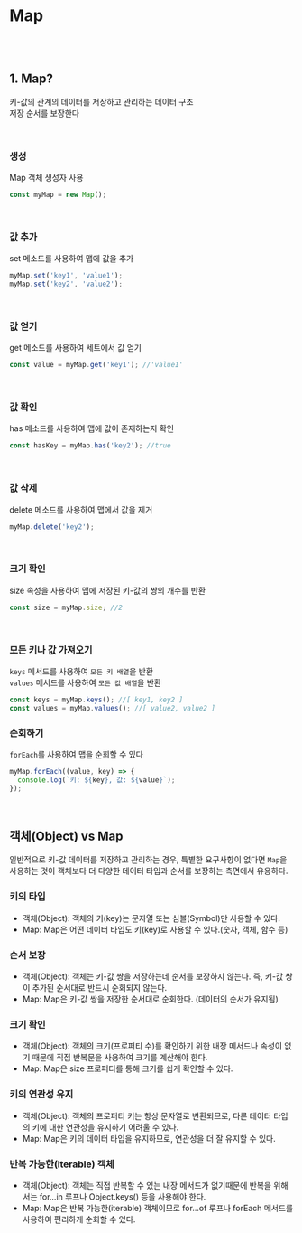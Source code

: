 # Map

<br/><br/>

## 1. Map?
키-값의 관계의 데이터를 저장하고 관리하는 데이터 구조<br/>
저장 순서를 보장한다

<br/>

### 생성
Map 객체 생성자 사용
```javascript
const myMap = new Map();
```

<br/>

### 값 추가
set 메소드를 사용하여 맵에 값을 추가
```javascript
myMap.set('key1', 'value1');
myMap.set('key2', 'value2');
```

<br/>

### 값 얻기
get 메소드를 사용하여 세트에서 값 얻기
```javascript
const value = myMap.get('key1'); //'value1'
```
<br/>

### 값 확인
has 메소드를 사용하여 맵에 값이 존재하는지 확인
```javascript
const hasKey = myMap.has('key2'); //true
```
<br/>

### 값 삭제
delete 메소드를 사용하여 맵에서 값을 제거
```javascript
myMap.delete('key2');
```
<br/>

### 크기 확인
size 속성을 사용하여 맵에 저장된 키-값의 쌍의 개수를 반환
```javascript
const size = myMap.size; //2
```

<br/>

### 모든 키나 값 가져오기
`keys` 메서드를 사용하여 `모든 키 배열`을 반환<br/>
`values` 메서드를 사용하여 `모든 값 배열`을 반환
```javascript
const keys = myMap.keys(); //[ key1, key2 ]
const values = myMap.values(); //[ value2, value2 ]
```

### 순회하기
`forEach`를 사용하여 맵을 순회할 수 있다
```javascript
myMap.forEach((value, key) => {
  console.log(`키: ${key}, 값: ${value}`);
});
```

<br/>

## 객체(Object) vs Map
일반적으로 키-값 데이터를 저장하고 관리하는 경우, 특별한 요구사항이 없다면 `Map`을 사용하는 것이 객체보다 더 다양한 데이터 타입과 순서를 보장하는 측면에서 유용하다.

### 키의 타입
- 객체(Object): 객체의 키(key)는 문자열 또는 심볼(Symbol)만 사용할 수 있다.
- Map: Map은 어떤 데이터 타입도 키(key)로 사용할 수 있다.(숫자, 객체, 함수 등)

### 순서 보장
- 객체(Object): 객체는 키-값 쌍을 저장하는데 순서를 보장하지 않는다. 즉, 키-값 쌍이 추가된 순서대로 반드시 순회되지 않는다.
- Map: Map은 키-값 쌍을 저장한 순서대로 순회한다. (데이터의 순서가 유지됨)

### 크기 확인
- 객체(Object): 객체의 크기(프로퍼티 수)를 확인하기 위한 내장 메서드나 속성이 없기 때문에 직접 반복문을 사용하여 크기를 계산해야 한다.
- Map: Map은 size 프로퍼티를 통해 크기를 쉽게 확인할 수 있다.

### 키의 연관성 유지
- 객체(Object): 객체의 프로퍼티 키는 항상 문자열로 변환되므로, 다른 데이터 타입의 키에 대한 연관성을 유지하기 어려울 수 있다.
- Map: Map은 키의 데이터 타입을 유지하므로, 연관성을 더 잘 유지할 수 있다.

### 반복 가능한(iterable) 객체
- 객체(Object): 객체는 직접 반복할 수 있는 내장 메서드가 없기때문에 반복을 위해서는 for...in 루프나 Object.keys() 등을 사용해야 한다.
- Map: Map은 반복 가능한(iterable) 객체이므로 for...of 루프나 forEach 메서드를 사용하여 편리하게 순회할 수 있다.
